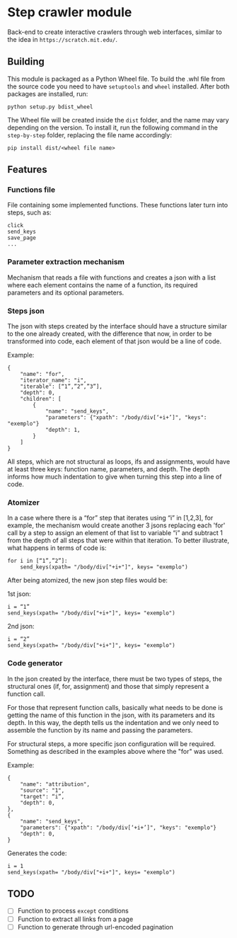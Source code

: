 # Step crawler module
Back-end to create interactive crawlers through web interfaces, similar
 to the idea in `https://scratch.mit.edu/`.

## Building

This module is packaged as a Python Wheel file. To build the .whl file from the source code you need to have `setuptools` and `wheel` installed. After both packages are installed, run:

```
python setup.py bdist_wheel
```

The Wheel file will be created inside the `dist` folder, and the name may vary depending on the version. To install it, run the following command in the `step-by-step` folder, replacing the file name accordingly:

```
pip install dist/<wheel file name>
```


## Features

### Functions file

File containing some implemented functions. These functions later turn into steps, such as:
```
click
send_keys
save_page
...
```

### Parameter extraction mechanism

Mechanism that reads a file with functions and creates a json with a list where each element contains the name of a function, its required parameters and its optional parameters.


### Steps json

The json with steps created by the interface should have a structure similar to the one already created, with the difference that now, in order to be transformed into code, each element of that json would be a line of code.

Example:
```
{
    "name": "for",
    "iterator_name": "i",
    "iterable": [“1”,”2”,”3”],
    "depth": 0,
    "children": [
        {
            "name": "send_keys",
            "parameters": {"xpath": "/body/div[‘+i+’]", "keys": "exemplo"}
            "depth": 1,
        }
    ]
}
```

All steps, which are not structural as loops, ifs and assignments, would have at least three keys: function name, parameters, and depth. The depth informs how much indentation to give when turning this step into a line of code.

### Atomizer

In a case where there is a “for” step that iterates using “i” in [1,2,3], for example, the mechanism would create another 3 jsons replacing each 'for' call by a step to assign an element of that list to variable “i” and subtract 1 from the depth of all steps that were within that iteration. To better illustrate, what happens in terms of code is:

```
for i in [“1”,”2”]:
    send_keys(xpath= "/body/div["+i+"]", keys= "exemplo")
```

After being atomized, the new json step files would be:

1st json:
```
i = “1”
send_keys(xpath= "/body/div["+i+"]", keys= "exemplo")
```
2nd json:
```
i = “2”
send_keys(xpath= "/body/div["+i+"]", keys= "exemplo")
```

### Code generator

In the json created by the interface, there must be two types of steps, the structural ones (if, for, assignment) and those that simply represent a function call.

For those that represent function calls, basically what needs to be done is getting the name of this function in the json, with its parameters and its depth. In this way, the depth tells us the indentation and we only need to assemble the function by its name and passing the parameters.

For structural steps, a more specific json configuration will be required. Something as described in the examples above where the "for" was used.

Example:
```
{
    "name": "attribution",
    "source": "1",
    "target": “i”,
    "depth": 0,
},
{
    "name": "send_keys",
    "parameters": {"xpath": "/body/div[‘+i+’]", "keys": "exemplo"}
    "depth": 0,
}
```

Generates the code:
```
i = 1
send_keys(xpath= "/body/div["+i+"]", keys= "exemplo")
```

## TODO
- [ ] Function to process `except` conditions
- [ ] Function to extract all links from a page
- [ ] Function to generate through url-encoded pagination  
